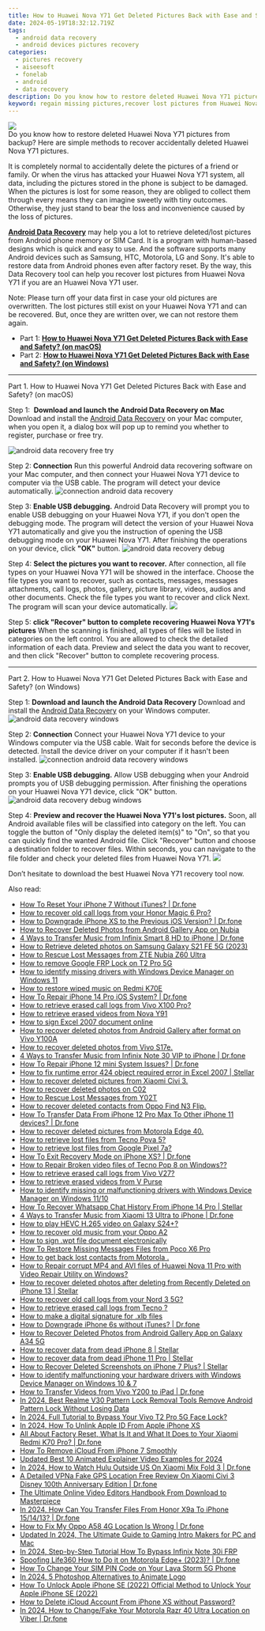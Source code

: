 ```yaml
---
title: How to Huawei Nova Y71 Get Deleted Pictures Back with Ease and Safety?
date: 2024-05-19T18:32:12.719Z
tags: 
  - android data recovery
  - android devices pictures recovery
categories: 
  - pictures recovery
  - aiseesoft
  - fonelab
  - android
  - data recovery
description: Do you know how to restore deleted Huawei Nova Y71 pictures from backup? Here are simple methods to recover accidentally deleted Huawei Nova Y71 pictures.
keyword: regain missing pictures,recover lost pictures from Huawei Nova Y71,save erased pictures from Huawei Nova Y71,android pictures retrieval,restore deleted pictures on Huawei Nova Y71,unerase pictures,how to get the pictures back on Huawei Nova Y71,Huawei Nova Y71 delete pictures recover,recover pictures from Huawei Nova Y71,Huawei Nova Y71 all pictures delete,how to retrieve pictures from Huawei Nova Y71,how to get pictures back from Huawei Nova Y71
---
```


<img src="https://img0mobiles.techidaily.com/images/best-assets/devices/huawei/huawei-nova-y71/1.jpg" class="atpl-imgstyle"  />

<div class="atpl-content atpl-for-fonelab-android recover-pictures">

<div class="atpl-post-description-part-1">
Do you know how to restore deleted Huawei Nova Y71 pictures from backup? Here are simple methods to recover accidentally deleted Huawei Nova Y71 pictures.
</div>

<div class="atpl-post-description-part-2">
<div class="tpl-content-sub-paragraph-normal">
  <p>
    It is completely normal to accidentally delete the pictures of a friend or family. Or when the virus has attacked your Huawei Nova Y71 system, all data, including the pictures stored in the phone is subject to be damaged. When the pictures is lost for some reason, they are obliged to collect them through every means they can imagine sweetly with tiny outcomes. Otherwise, they just stand to bear the loss and inconvenience caused by the loss of pictures.
  </p>
</div>
</div>

<div class="atpl-post-description-part-3">
<div class="tpl-content-sub-paragraph-content">
  <p>
    <a href="https://tools.techidaily.com/aiseesoft-android-data-recovery/" ><strong>Android Data Recovery</strong></a> may help you a lot to retrieve deleted/lost pictures from Android phone memory or SIM Card. It is a program with human-based designs which is quick and easy to use. And the software supports many Android devices such as Samsung, HTC, Motorola, LG and Sony. It's able to restore data from Android phones even after factory reset. By the way, this Data Recovery tool can help you recover lost pictures from Huawei Nova Y71 if you are an Huawei Nova Y71 user.
  </p>
</div>
<div class="tpl-content-sub-paragraph-content">
  <p>
    Note: Please turn off your data first in case your old pictures are overwritten. The lost pictures still exist on your Huawei Nova Y71 and can be recovered. But, once they are written over, we can not restore them again.
  </p>
</div>
</div>

<ul>
  <li>Part 1: <strong><a href="#p1"> How to Huawei Nova Y71 Get Deleted Pictures Back with Ease and Safety?  (on macOS)</a></strong></li>
  <li>Part 2: <strong><a href="#p2"> How to Huawei Nova Y71 Get Deleted Pictures Back with Ease and Safety?  (on Windows)</a></strong></li>
</ul>



<!-- Part 1 -->
<a id="p1" name="p1" ></a><hr>

<div>
  <span class="atpl-step-part-style">Part 1. How to Huawei Nova Y71 Get Deleted Pictures Back with Ease and Safety? (on macOS)</span>
</div>  

<span class="atpl-stepstyle-a"><span>Step 1: </span></span> <strong>Download and launch the Android Data Recovery on Mac</strong>
Download and install the <a href="https://tools.techidaily.com/aiseesoft-android-data-recovery/" >Android Data Recovery</a> on your Mac computer, when you open it, a dialog box will pop up to remind you whether to register, purchase or free try.

<img src="https://tools.techidaily.com/images/apps/aiseesoft/android-data-recovery/mac-free-try.png" class="atpl-imgstyle" alt="android data recovery free try" />

<span class="atpl-stepstyle-a"><span>Step 2: </span></span> <strong>Connection</strong>
Run this powerful Android data recovering software on your Mac computer, and then connect your Huawei Nova Y71 device to computer via the USB cable. The program will detect your device automatically.
<img src="https://tools.techidaily.com/images/apps/aiseesoft/android-data-recovery/mac-connection-interface.jpg" class="atpl-imgstyle" alt="connection android data recovery" />

<span class="atpl-stepstyle-a"><span>Step 3: </span></span> <strong>Enable USB debugging.</strong>
Android Data Recovery will prompt you to enable USB debugging on your Huawei Nova Y71, if you don't open the debugging mode. The program will detect the version of your Huawei Nova Y71 automatically and give you the instruction of opening the USB debugging mode on your Huawei Nova Y71. After finishing the operations on your device, click <strong>"OK"</strong> button.
<img src="https://tools.techidaily.com/images/apps/aiseesoft/android-data-recovery/mac-android-usb-debug.jpg"  class="atpl-imgstyle" alt="android data recovery debug" />

<span class="atpl-stepstyle-a"><span>Step 4: </span></span> <strong>Select the pictures you want to recover.</strong>
After connection, all file types on your Huawei Nova Y71 will be showed in the interface. Choose the file types you want to recover, such as contacts, messages, messages attachments, call logs, photos, gallery, picture library, videos, audios and other documents. Check the file types you want to recover and click Next. The program will scan your device automatically.
<img src="https://tools.techidaily.com/images/apps/aiseesoft/android-data-recovery/mac-choose-type-photos.jpg" class="atpl-imgstyle"  />

<span class="atpl-stepstyle-a"><span>Step 5: </span></span> <strong>click "Recover" button to  complete recovering Huawei Nova Y71's pictures</strong>
When the scanning is finished, all types of files will be listed in categories on the left control. You are allowed to check the detailed information of each data. Preview and select the data you want to recover, and then click "Recover" button to complete recovering process.


<a id="p2" name="p2"></a><hr>

<!-- Part 2 -->
<div>
  <span class="atpl-step-part-style">Part 2. How to Huawei Nova Y71 Get Deleted Pictures Back with Ease and Safety? (on Windows)</span>
</div>

<span class="atpl-stepstyle-a"><span>Step 1: </span></span> <strong>Download and launch the Android Data Recovery</strong>
Download and install the <a href="https://tools.techidaily.com/aiseesoft-android-data-recovery/" >Android Data Recovery</a> on your Windows computer.
<img src="https://tools.techidaily.com/images/apps/aiseesoft/android-data-recovery/win-start-interface.png"  class="atpl-imgstyle" alt="android data recovery windows" />

<span class="atpl-stepstyle-a"><span>Step 2: </span></span> <strong>Connection</strong>
Connect your Huawei Nova Y71 device to your Windows computer via the USB cable. Wait for seconds before the device is detected. Install the device driver on your computer if it hasn't been installed.
<img src="https://tools.techidaily.com/images/apps/aiseesoft/android-data-recovery/win-connection-interface.png" class="atpl-imgstyle" alt="connection android data recovery windows" />

<span class="atpl-stepstyle-a"><span>Step 3: </span></span> <strong>Enable USB debugging.</strong>
Allow USB debugging when your Android prompts you of USB debugging permission. After finishing the operations on your Huawei Nova Y71 device, click "OK" button.
<img src="https://tools.techidaily.com/images/apps/aiseesoft/android-data-recovery/win-android-usb-debug.png" class="atpl-imgstyle" alt="android data recovery debug windows" />

<span class="atpl-stepstyle-a"><span>Step 4: </span></span> <strong>Preview and recover the Huawei Nova Y71's lost pictures.</strong>
Soon, all Android available files will be classified into category on the left. You can toggle the button of "Only display the deleted item(s)" to "On", so that you can quickly find the wanted Android file. Click "Recover" button and choose a destination folder to recover files. Within seconds, you can navigate to the file folder and check your deleted files from Huawei Nova Y71.
<img src="https://tools.techidaily.com/images/apps/aiseesoft/android-data-recovery/win-recover-photos.png" class="atpl-imgstyle"  />

<div class="atpl-post-description-part-4">
<div class="tpl-content-sub-paragraph-normal">
    <p>
        Don’t hesitate to download the best Huawei Nova Y71 recovery tool now.
    </p>
</div>
</div>

<ins class="adsbygoogle"
     style="display:block"
     data-ad-client="ca-pub-7571918770474297"
     data-ad-slot="8358498916"
     data-ad-format="auto"
     data-full-width-responsive="true"></ins>



</div>
<ins class="adsbygoogle"
    style="display:block"
    data-ad-format="autorelaxed"
    data-ad-client="ca-pub-7571918770474297"
    data-ad-slot="1223367746"></ins>

<span class="atpl-alsoreadstyle">Also read:</span>
<div><ul>
<li><a href="https://blog-min.techidaily.com/how-to-reset-your-iphone-7-without-itunes-drfone-by-drfone-ios-system-repair-ios-system-repair/"><u>How To Reset Your iPhone 7 Without iTunes? | Dr.fone</u></a></li>
<li><a href="https://blog-min.techidaily.com/how-to-recover-old-call-logs-from-your-honor-magic-6-pro-by-fonelab-android-recover-call-logs/"><u>How to recover old call logs from your Honor Magic 6 Pro?</u></a></li>
<li><a href="https://blog-min.techidaily.com/how-to-downgrade-iphone-xs-to-the-previous-ios-version-drfone-by-drfone-ios-system-repair-ios-system-repair/"><u>How to Downgrade iPhone XS to the Previous iOS Version? | Dr.fone</u></a></li>
<li><a href="https://blog-min.techidaily.com/how-to-recover-deleted-photos-from-android-gallery-app-on-nubia-by-stellar-photo-recovery-android-mobile-photo-recover/"><u>How to Recover Deleted Photos from Android Gallery App on Nubia</u></a></li>
<li><a href="https://blog-min.techidaily.com/4-ways-to-transfer-music-from-infinix-smart-8-hd-to-iphone-drfone-by-drfone-transfer-from-android-transfer-from-android/"><u>4 Ways to Transfer Music from Infinix Smart 8 HD to iPhone | Dr.fone</u></a></li>
<li><a href="https://blog-min.techidaily.com/how-to-retrieve-deleted-photos-on-samsung-galaxy-s21-fe-5g-2023-by-stellar-photo-recovery-android-mobile-photo-recover/"><u>How to Retrieve  deleted photos on Samsung Galaxy S21 FE 5G (2023)</u></a></li>
<li><a href="https://blog-min.techidaily.com/how-to-rescue-lost-messages-from-zte-nubia-z60-ultra-by-fonelab-android-recover-messages/"><u>How to Rescue Lost Messages from ZTE Nubia Z60 Ultra</u></a></li>
<li><a href="https://blog-min.techidaily.com/how-to-remove-google-frp-lock-on-t2-pro-5g-by-drfone-android-unlock-remove-google-frp/"><u>How to remove Google FRP Lock on T2 Pro 5G</u></a></li>
<li><a href="https://blog-min.techidaily.com/how-to-identify-missing-drivers-with-windows-device-manager-on-windows-11-by-drivereasy-guide/"><u>How to identify missing drivers with Windows Device Manager on Windows 11</u></a></li>
<li><a href="https://blog-min.techidaily.com/how-to-restore-wiped-music-on-redmi-k70e-by-fonelab-android-recover-music/"><u>How to restore wiped music on Redmi K70E</u></a></li>
<li><a href="https://blog-min.techidaily.com/how-to-repair-iphone-14-pro-ios-system-drfone-by-drfone-ios-system-repair-ios-system-repair/"><u>How To Repair iPhone 14 Pro iOS System? | Dr.fone</u></a></li>
<li><a href="https://blog-min.techidaily.com/how-to-retrieve-erased-call-logs-from-vivo-x100-pro-by-fonelab-android-recover-call-logs/"><u>How to retrieve erased call logs from Vivo X100 Pro?</u></a></li>
<li><a href="https://blog-min.techidaily.com/how-to-retrieve-erased-videos-from-nova-y91-by-fonelab-android-recover-video/"><u>How to retrieve erased videos from Nova Y91</u></a></li>
<li><a href="https://blog-min.techidaily.com/how-to-sign-excel-2007-document-online-by-ldigisigner-sign-a-excel-sign-a-excel/"><u>How to sign Excel 2007 document online</u></a></li>
<li><a href="https://blog-min.techidaily.com/how-to-recover-deleted-photos-from-android-gallery-after-format-on-vivo-y100a-by-stellar-photo-recovery-android-mobile-photo-recover/"><u>How to recover deleted photos from Android Gallery after format on Vivo Y100A</u></a></li>
<li><a href="https://blog-min.techidaily.com/how-to-recover-deleted-photos-from-vivo-s17e-by-fonelab-android-recover-photos/"><u>How to recover deleted photos from Vivo S17e.</u></a></li>
<li><a href="https://blog-min.techidaily.com/4-ways-to-transfer-music-from-infinix-note-30-vip-to-iphone-drfone-by-drfone-transfer-from-android-transfer-from-android/"><u>4 Ways to Transfer Music from Infinix Note 30 VIP to iPhone | Dr.fone</u></a></li>
<li><a href="https://blog-min.techidaily.com/how-to-repair-iphone-12-mini-system-issues-drfone-by-drfone-ios-system-repair-ios-system-repair/"><u>How To Repair iPhone 12 mini System Issues? | Dr.fone</u></a></li>
<li><a href="https://blog-min.techidaily.com/how-to-fix-runtime-error-424-object-required-error-in-excel-2007-stellar-by-stellar-guide/"><u>How to fix runtime error 424 object required error in Excel 2007 | Stellar</u></a></li>
<li><a href="https://blog-min.techidaily.com/how-to-recover-deleted-pictures-from-xiaomi-civi-3-by-fonelab-android-recover-pictures/"><u>How to recover deleted pictures from Xiaomi Civi 3.</u></a></li>
<li><a href="https://blog-min.techidaily.com/how-to-recover-deleted-photos-on-c02-by-stellar-photo-recovery-android-mobile-photo-recover/"><u>How to recover deleted photos on C02</u></a></li>
<li><a href="https://blog-min.techidaily.com/how-to-rescue-lost-messages-from-y02t-by-fonelab-android-recover-messages/"><u>How to Rescue Lost Messages from Y02T</u></a></li>
<li><a href="https://blog-min.techidaily.com/how-to-recover-deleted-contacts-from-oppo-find-n3-flip-by-fonelab-android-recover-contacts/"><u>How to recover deleted contacts from Oppo Find N3 Flip.</u></a></li>
<li><a href="https://blog-min.techidaily.com/how-to-transfer-data-from-iphone-12-pro-max-to-other-iphone-11-devices-drfone-by-drfone-transfer-data-from-ios-transfer-data-from-ios/"><u>How To Transfer Data From iPhone 12 Pro Max To Other iPhone 11 devices? | Dr.fone</u></a></li>
<li><a href="https://blog-min.techidaily.com/how-to-recover-deleted-pictures-from-motorola-edge-40-by-fonelab-android-recover-pictures/"><u>How to recover deleted pictures from Motorola Edge 40.</u></a></li>
<li><a href="https://blog-min.techidaily.com/how-to-retrieve-lost-files-from-tecno-pova-5-by-fonelab-android-recover-data/"><u>How to retrieve lost files from Tecno Pova 5?</u></a></li>
<li><a href="https://blog-min.techidaily.com/how-to-retrieve-lost-files-from-google-pixel-7a-by-fonelab-android-recover-data/"><u>How to retrieve lost files from Google Pixel 7a?</u></a></li>
<li><a href="https://blog-min.techidaily.com/how-to-exit-recovery-mode-on-iphone-xs-drfone-by-drfone-ios-system-repair-ios-system-repair/"><u>How To Exit Recovery Mode on iPhone XS? | Dr.fone</u></a></li>
<li><a href="https://blog-min.techidaily.com/how-to-repair-broken-video-files-of-tecno-pop-8-on-windows-by-stellar-video-repair-mobile-video-repair/"><u>How to Repair Broken video files of Tecno Pop 8 on Windows??</u></a></li>
<li><a href="https://blog-min.techidaily.com/how-to-retrieve-erased-call-logs-from-vivo-v27-by-fonelab-android-recover-call-logs/"><u>How to retrieve erased call logs from Vivo V27?</u></a></li>
<li><a href="https://blog-min.techidaily.com/how-to-retrieve-erased-videos-from-v-purse-by-fonelab-android-recover-video/"><u>How to retrieve erased videos from V Purse</u></a></li>
<li><a href="https://blog-min.techidaily.com/how-to-identify-missing-or-malfunctioning-drivers-with-windows-device-manager-on-windows-1110-by-drivereasy-guide/"><u>How to identify missing or malfunctioning drivers with Windows Device Manager on Windows 11/10</u></a></li>
<li><a href="https://blog-min.techidaily.com/how-to-recover-whatsapp-chat-history-from-iphone-14-pro-stellar-by-stellar-data-recovery-ios-iphone-data-recovery/"><u>How To Recover Whatsapp Chat History From iPhone 14 Pro | Stellar</u></a></li>
<li><a href="https://blog-min.techidaily.com/4-ways-to-transfer-music-from-xiaomi-13-ultra-to-iphone-drfone-by-drfone-transfer-from-android-transfer-from-android/"><u>4 Ways to Transfer Music from Xiaomi 13 Ultra to iPhone | Dr.fone</u></a></li>
<li><a href="https://blog-min.techidaily.com/how-to-play-hevc-h265-video-on-galaxy-s24plus-by-aiseesoft-video-converter-play-hevc-video-on-android/"><u>How to play HEVC H.265 video on Galaxy S24+?</u></a></li>
<li><a href="https://blog-min.techidaily.com/how-to-recover-old-music-from-your-oppo-a2-by-fonelab-android-recover-music/"><u>How to recover old music from your Oppo A2</u></a></li>
<li><a href="https://blog-min.techidaily.com/how-to-sign-wpt-file-document-electronically-by-ldigisigner-sign-a-word-sign-a-word/"><u>How to sign .wpt file document electronically</u></a></li>
<li><a href="https://blog-min.techidaily.com/how-to-restore-missing-messages-files-from-poco-x6-pro-by-fonelab-android-recover-messages/"><u>How To  Restore Missing Messages Files from Poco X6 Pro</u></a></li>
<li><a href="https://blog-min.techidaily.com/how-to-get-back-lost-contacts-from-motorola-by-fonelab-android-recover-contacts/"><u>How to get back lost contacts from Motorola .</u></a></li>
<li><a href="https://blog-min.techidaily.com/how-to-repair-corrupt-mp4-and-avi-files-of-huawei-nova-11-pro-with-video-repair-utility-on-windows-by-stellar-video-repair-mobile-video-repair/"><u>How to Repair corrupt MP4 and AVI files of Huawei Nova 11 Pro with Video Repair Utility on Windows? </u></a></li>
<li><a href="https://blog-min.techidaily.com/how-to-recover-deleted-photos-after-deleting-from-recently-deleted-on-iphone-13-stellar-by-stellar-data-recovery-ios-iphone-data-recovery/"><u>How to recover deleted photos after deleting from Recently Deleted on iPhone 13 | Stellar</u></a></li>
<li><a href="https://blog-min.techidaily.com/how-to-recover-old-call-logs-from-your-nord-3-5g-by-fonelab-android-recover-call-logs/"><u>How to recover old call logs from your Nord 3 5G?</u></a></li>
<li><a href="https://blog-min.techidaily.com/how-to-retrieve-erased-call-logs-from-tecno-by-fonelab-android-recover-call-logs/"><u>How to retrieve erased call logs from Tecno ?</u></a></li>
<li><a href="https://blog-min.techidaily.com/how-to-make-a-digital-signature-for-xlb-files-by-ldigisigner-sign-a-excel-sign-a-excel/"><u>How to make a digital signature for .xlb files</u></a></li>
<li><a href="https://blog-min.techidaily.com/how-to-downgrade-iphone-6s-without-itunes-drfone-by-drfone-ios-system-repair-ios-system-repair/"><u>How to Downgrade iPhone 6s without iTunes? | Dr.fone</u></a></li>
<li><a href="https://blog-min.techidaily.com/how-to-recover-deleted-photos-from-android-gallery-app-on-galaxy-a34-5g-by-stellar-photo-recovery-android-mobile-photo-recover/"><u>How to Recover Deleted Photos from Android Gallery App on Galaxy A34 5G</u></a></li>
<li><a href="https://blog-min.techidaily.com/how-to-recover-data-from-dead-iphone-8-stellar-by-stellar-data-recovery-ios-iphone-data-recovery/"><u>How to recover data from dead iPhone 8 | Stellar</u></a></li>
<li><a href="https://blog-min.techidaily.com/how-to-recover-data-from-dead-iphone-11-pro-stellar-by-stellar-data-recovery-ios-iphone-data-recovery/"><u>How to recover data from dead iPhone 11 Pro | Stellar</u></a></li>
<li><a href="https://blog-min.techidaily.com/how-to-recover-deleted-screenshots-on-iphone-7-plus-stellar-by-stellar-data-recovery-ios-iphone-data-recovery/"><u>How to Recover Deleted Screenshots on iPhone 7 Plus? | Stellar</u></a></li>
<li><a href="https://blog-min.techidaily.com/how-to-identify-malfunctioning-your-hardware-drivers-with-windows-device-manager-on-windows-10-and-7-by-drivereasy-guide/"><u>How to identify malfunctioning your hardware drivers with Windows Device Manager on Windows 10 & 7</u></a></li>
<li><a href="https://android-transfer.techidaily.com/how-to-transfer-videos-from-vivo-y200-to-ipad-drfone-by-drfone-transfer-from-android-transfer-from-android/"><u>How to Transfer Videos from Vivo Y200 to iPad | Dr.fone</u></a></li>
<li><a href="https://easy-unlock-android.techidaily.com/in-2024-best-realme-v30-pattern-lock-removal-tools-remove-android-pattern-lock-without-losing-data-by-drfone-android/"><u>In 2024, Best Realme V30 Pattern Lock Removal Tools Remove Android Pattern Lock Without Losing Data</u></a></li>
<li><a href="https://android-unlock.techidaily.com/in-2024-full-tutorial-to-bypass-your-vivo-t2-pro-5g-face-lock-by-drfone-android/"><u>In 2024, Full Tutorial to Bypass Your Vivo T2 Pro 5G Face Lock?</u></a></li>
<li><a href="https://apple-account.techidaily.com/in-2024-how-to-unlink-apple-id-from-apple-iphone-xs-by-drfone-ios/"><u>In 2024, How To Unlink Apple ID From Apple iPhone XS</u></a></li>
<li><a href="https://phone-solutions.techidaily.com/all-about-factory-reset-what-is-it-and-what-it-does-to-your-xiaomi-redmi-k70-pro-drfone-by-drfone-reset-android-reset-android/"><u>All About Factory Reset, What Is It and What It Does to Your Xiaomi Redmi K70 Pro? | Dr.fone</u></a></li>
<li><a href="https://activate-lock.techidaily.com/how-to-remove-icloud-from-iphone-7-smoothly-by-drfone-ios/"><u>How To Remove iCloud From iPhone 7 Smoothly</u></a></li>
<li><a href="https://ai-voice-clone.techidaily.com/updated-best-10-animated-explainer-video-examples-for-2024/"><u>Updated Best 10 Animated Explainer Video Examples for 2024</u></a></li>
<li><a href="https://phone-solutions.techidaily.com/in-2024-how-to-watch-hulu-outside-us-on-xiaomi-mix-fold-3-drfone-by-drfone-virtual-android/"><u>In 2024, How to Watch Hulu Outside US On Xiaomi Mix Fold 3 | Dr.fone</u></a></li>
<li><a href="https://location-fake.techidaily.com/a-detailed-vpna-fake-gps-location-free-review-on-xiaomi-civi-3-disney-100th-anniversary-edition-drfone-by-drfone-virtual-android/"><u>A Detailed VPNa Fake GPS Location Free Review On Xiaomi Civi 3 Disney 100th Anniversary Edition | Dr.fone</u></a></li>
<li><a href="https://ai-vdieo-software.techidaily.com/the-ultimate-online-video-editors-handbook-from-download-to-masterpiece/"><u>The Ultimate Online Video Editors Handbook From Download to Masterpiece</u></a></li>
<li><a href="https://android-transfer.techidaily.com/in-2024-how-can-you-transfer-files-from-honor-x9a-to-iphone-151413-drfone-by-drfone-transfer-from-android-transfer-from-android/"><u>In 2024, How Can You Transfer Files From Honor X9a To iPhone 15/14/13? | Dr.fone</u></a></li>
<li><a href="https://fake-location.techidaily.com/how-to-fix-my-oppo-a58-4g-location-is-wrong-drfone-by-drfone-virtual-android/"><u>How to Fix My Oppo A58 4G Location Is Wrong | Dr.fone</u></a></li>
<li><a href="https://ai-video-apps.techidaily.com/updated-in-2024-the-ultimate-guide-to-gaming-intro-makers-for-pc-and-mac/"><u>Updated In 2024, The Ultimate Guide to Gaming Intro Makers for PC and Mac</u></a></li>
<li><a href="https://bypass-frp.techidaily.com/in-2024-step-by-step-tutorial-how-to-bypass-infinix-note-30i-frp-by-drfone-android/"><u>In 2024, Step-by-Step Tutorial How To Bypass Infinix Note 30i FRP</u></a></li>
<li><a href="https://fake-location.techidaily.com/spoofing-life360-how-to-do-it-on-motorola-edgeplus-2023-drfone-by-drfone-virtual-android/"><u>Spoofing Life360 How to Do it on Motorola Edge+ (2023)? | Dr.fone</u></a></li>
<li><a href="https://sim-unlock.techidaily.com/how-to-change-your-sim-pin-code-on-your-lava-storm-5g-phone-by-drfone-android/"><u>How To Change Your SIM PIN Code on Your Lava Storm 5G Phone</u></a></li>
<li><a href="https://animation-videos.techidaily.com/in-2024-5-photoshop-alternatives-to-animate-logo/"><u>In 2024, 5 Photoshop Alternatives to Animate Logo</u></a></li>
<li><a href="https://sim-unlock.techidaily.com/how-to-unlock-apple-iphone-se-2022-official-method-to-unlock-your-apple-iphone-se-2022-by-drfone-ios/"><u>How To Unlock Apple iPhone SE (2022) Official Method to Unlock Your Apple iPhone SE (2022)</u></a></li>
<li><a href="https://apple-account.techidaily.com/how-to-delete-icloud-account-from-iphone-xs-without-password-by-drfone-ios/"><u>How to Delete iCloud Account From iPhone XS without Password?</u></a></li>
<li><a href="https://location-social.techidaily.com/in-2024-how-to-changefake-your-motorola-razr-40-ultra-location-on-viber-drfone-by-drfone-virtual-android/"><u>In 2024, How to Change/Fake Your Motorola Razr 40 Ultra Location on Viber | Dr.fone</u></a></li>
</ul></div>


